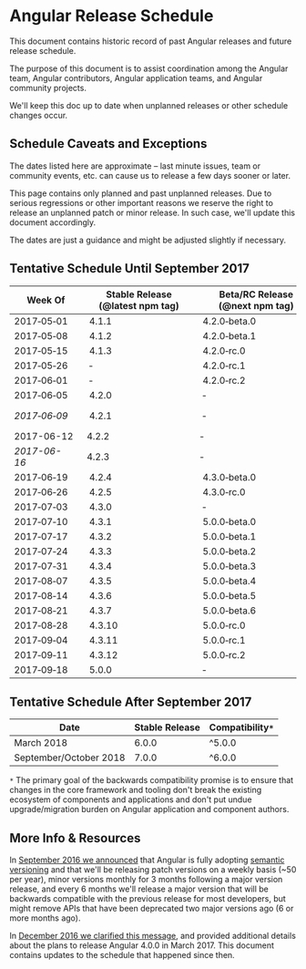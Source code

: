 # Angular Release Schedule

This document contains historic record of past Angular releases and future release schedule.

The purpose of this document is to assist coordination among the Angular team, Angular contributors, Angular application teams, and Angular community projects.

We'll keep this doc up to date when unplanned releases or other schedule changes occur.


## Schedule Caveats and Exceptions

The dates listed here are approximate – last minute issues, team or community events, etc. can cause us to release a few days sooner or later.

This page contains only planned and past unplanned releases.
Due to serious regressions or other important reasons we reserve the right to release an unplanned patch or minor release.
In such case, we'll update this document accordingly.

The dates are just a guidance and might be adjusted slightly if necessary.

## Tentative Schedule Until September 2017

<!--
The table below is formatted so that it's easy to read and edit in both markdown and rendered html form.

In order to deal with undesirable line breaks, two special characters are occasionally used:

- non-breaking hyphen: "‑" http://www.fileformat.info/info/unicode/char/2011/index.htm
- non-breaking space: " " http://www.fileformat.info/info/unicode/char/00a0/index.htm

If you see undesirable wrapping issues in the rendered form, please copy&paste the quoted characters and use them in the table below where needed.
-->

Week Of       | Stable Release<br>(@latest npm tag) | Beta/RC Release<br>(@next npm tag) | Note
------------- | ----------------------------------- | ---------------------------------- | ---------------------
2017‑05‑01	  | 4.1.1                               | 4.2.0‑beta.0                       |
2017‑05‑08	  | 4.1.2                               | 4.2.0‑beta.1                       |
2017‑05‑15	  | 4.1.3                               | 4.2.0‑rc.0                         |
2017‑05‑26	  | ‑                                   | 4.2.0‑rc.1                         |
2017‑06‑01    | ‑                                   | 4.2.0‑rc.2                         |
2017‑06‑05	  | 4.2.0                               | ‑                                  | Minor Version Release
*2017‑06‑09*  | 4.2.1                               | ‑                                  | *Regression Patch Release*
2017-06-12    | 4.2.2                               | ‑                                  |
*2017-06-16*  | 4.2.3                               | ‑                                  | *Regression Patch Release*
2017‑06‑19	  | 4.2.4                               | 4.3.0‑beta.0                       |
2017‑06‑26	  | 4.2.5                               | 4.3.0‑rc.0                         |
2017‑07‑03	  | 4.3.0                               | ‑                                  | Minor Version Release
2017‑07‑10	  | 4.3.1                               | 5.0.0‑beta.0                       |
2017‑07‑17	  | 4.3.2                               | 5.0.0‑beta.1                       |
2017‑07‑24	  | 4.3.3                               | 5.0.0‑beta.2                       |
2017‑07‑31	  | 4.3.4                               | 5.0.0‑beta.3                       |
2017‑08‑07	  | 4.3.5                               | 5.0.0‑beta.4                       |
2017‑08‑14    | 4.3.6                               | 5.0.0‑beta.5                       |
2017‑08‑21	  | 4.3.7                               | 5.0.0‑beta.6                       |
2017‑08‑28	  | 4.3.10                              | 5.0.0‑rc.0                         |
2017‑09‑04	  | 4.3.11                              | 5.0.0‑rc.1                         |
2017‑09‑11	  | 4.3.12                              | 5.0.0‑rc.2                         |
2017‑09‑18	  | 5.0.0                               | ‑                                  | Major Version Release

## Tentative Schedule After September 2017

 Date                   | Stable Release | Compatibility`*`
 ---------------------- | -------------- | ----------------
 March 2018             | 6.0.0          | ^5.0.0
 September/October 2018 | 7.0.0          | ^6.0.0

 `*` The primary goal of the backwards compatibility promise is to ensure that changes in the core framework and tooling don't break the existing ecosystem of components and applications and don't put undue upgrade/migration burden on Angular application and component authors.


## More Info & Resources

In [September 2016 we announced](http://angularjs.blogspot.com/2016/10/versioning-and-releasing-angular.html) that Angular is fully adopting [semantic versioning](http://semver.org/) and that we'll be releasing patch versions on a weekly basis (~50 per year), minor versions monthly for 3 months following a major version release, and every 6 months we'll release a major version that will be backwards compatible with the previous release for most developers, but might remove APIs that have been deprecated two major versions ago (6 or more months ago).

In [December 2016 we clarified this message](http://angularjs.blogspot.com/2016/12/ok-let-me-explain-its-going-to-be.html), and provided additional details about the plans to release Angular 4.0.0 in March 2017.
This document contains updates to the schedule that happened since then.
